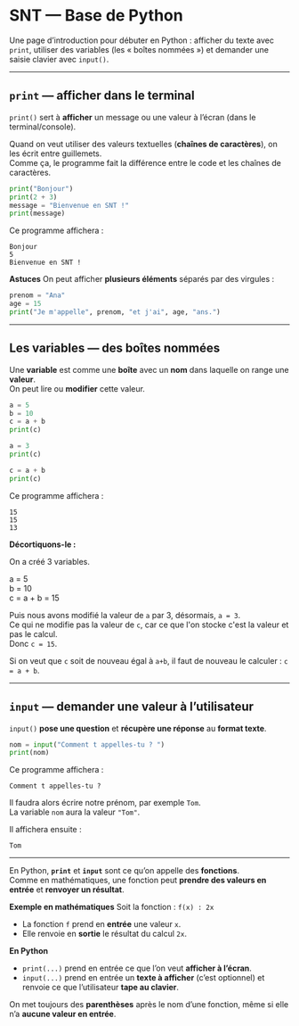 # SNT — Base de Python

Une page d’introduction pour débuter en Python : afficher du texte avec `print`, utiliser des variables (les « boîtes nommées ») et demander une saisie clavier avec `input()`.

---

## `print` — afficher dans le terminal
`print()` sert à **afficher** un message ou une valeur à l’écran (dans le terminal/console).

Quand on veut utiliser des valeurs textuelles (**chaînes de caractères**), on les écrit entre guillemets.  
Comme ça, le programme fait la différence entre le code et les chaînes de caractères.

```python
print("Bonjour")
print(2 + 3)
message = "Bienvenue en SNT !"
print(message)
```

Ce programme affichera :

    Bonjour
    5
    Bienvenue en SNT !

**Astuces**
On peut afficher **plusieurs éléments** séparés par des virgules :

```python
prenom = "Ana"
age = 15
print("Je m'appelle", prenom, "et j'ai", age, "ans.")
```

---

## Les variables — des boîtes nommées
Une **variable** est comme une **boîte** avec un **nom** dans laquelle on range une **valeur**.  
On peut lire ou **modifier** cette valeur.

```python
a = 5
b = 10
c = a + b
print(c)

a = 3
print(c)

c = a + b
print(c)
```

Ce programme affichera :

    15
    15
    13 

**Décortiquons-le :**

On a créé 3 variables.

a = 5  
b = 10  
c = a + b = 15

Puis nous avons modifié la valeur de `a` par 3, désormais, `a = 3`.  
Ce qui ne modifie pas la valeur de `c`, car ce que l'on stocke c'est la valeur et pas le calcul.  
Donc `c = 15`.

Si on veut que `c` soit de nouveau égal à `a+b`, il faut de nouveau le calculer : `c = a + b`.

---

## `input` — demander une valeur à l’utilisateur
`input()` **pose une question** et **récupère une réponse** au **format texte**.

```python
nom = input("Comment t appelles-tu ? ")
print(nom)
```

Ce programme affichera :  

    Comment t appelles-tu ?

Il faudra alors écrire notre prénom, par exemple `Tom`.  
La variable `nom` aura la valeur `"Tom"`.

Il affichera ensuite :  

    Tom

-------

En Python, **`print`** et **`input`** sont ce qu’on appelle des **fonctions**.  
Comme en mathématiques, une fonction peut **prendre des valeurs en entrée** et **renvoyer un résultat**.

**Exemple en mathématiques**
Soit la fonction : `f(x) : 2x`

- La fonction `f` prend en **entrée** une valeur `x`.  
- Elle renvoie en **sortie** le résultat du calcul `2x`.

**En Python**  
- `print(...)` prend en entrée ce que l’on veut **afficher à l’écran**.  
- `input(...)` prend en entrée un **texte à afficher** (c’est optionnel) et renvoie ce que l’utilisateur **tape au clavier**.  

On met toujours des **parenthèses** après le nom d’une fonction, même si elle n’a **aucune valeur en entrée**.  